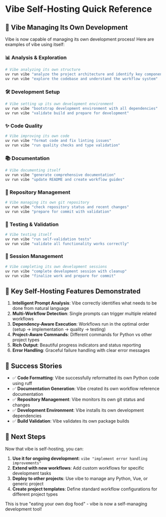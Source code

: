 # Vibe Self-Hosting Quick Reference

## 🎯 Vibe Managing Its Own Development

Vibe is now capable of managing its own development process! Here are examples of vibe using itself:

### 📊 Analysis & Exploration
```bash
# Vibe analyzing its own structure
uv run vibe "analyze the project architecture and identify key components"
uv run vibe "explore the codebase and understand the workflow system"
```

### 🛠️ Development Setup
```bash
# Vibe setting up its own development environment
uv run vibe "bootstrap development environment with all dependencies"
uv run vibe "validate build and prepare for development"
```

### ✨ Code Quality
```bash
# Vibe improving its own code
uv run vibe "format code and fix linting issues"
uv run vibe "run quality checks and type validation"
```

### 📚 Documentation
```bash
# Vibe documenting itself
uv run vibe "generate comprehensive documentation"
uv run vibe "update README and create workflow guides"
```

### 🔄 Repository Management
```bash
# Vibe managing its own git repository
uv run vibe "check repository status and recent changes"
uv run vibe "prepare for commit with validation"
```

### 🧪 Testing & Validation
```bash
# Vibe testing itself
uv run vibe "run self-validation tests"
uv run vibe "validate all functionality works correctly"
```

### 🎯 Session Management
```bash
# Vibe completing its own development sessions
uv run vibe "complete development session with cleanup"
uv run vibe "finalize work and prepare for commit"
```

## 🌟 Key Self-Hosting Features Demonstrated

1. **Intelligent Prompt Analysis**: Vibe correctly identifies what needs to be done from natural language
2. **Multi-Workflow Detection**: Single prompts can trigger multiple related workflows
3. **Dependency-Aware Execution**: Workflows run in the optimal order (setup → implementation → quality → testing)
4. **Project-Aware Commands**: Different commands for Python vs other project types
5. **Rich Output**: Beautiful progress indicators and status reporting
6. **Error Handling**: Graceful failure handling with clear error messages

## 🎉 Success Stories

- ✅ **Code Formatting**: Vibe successfully reformatted its own Python code using ruff
- ✅ **Documentation Generation**: Vibe created its own workflow reference documentation
- ✅ **Repository Management**: Vibe monitors its own git status and changes
- ✅ **Development Environment**: Vibe installs its own development dependencies
- ✅ **Build Validation**: Vibe validates its own package builds

## 🚀 Next Steps

Now that vibe is self-hosting, you can:

1. **Use it for ongoing development**: `vibe "implement error handling improvements"`
2. **Extend with new workflows**: Add custom workflows for specific development tasks
3. **Deploy to other projects**: Use vibe to manage any Python, Vue, or generic project
4. **Create project templates**: Define standard workflow configurations for different project types

This is true "eating your own dog food" - vibe is now a self-managing development tool!
